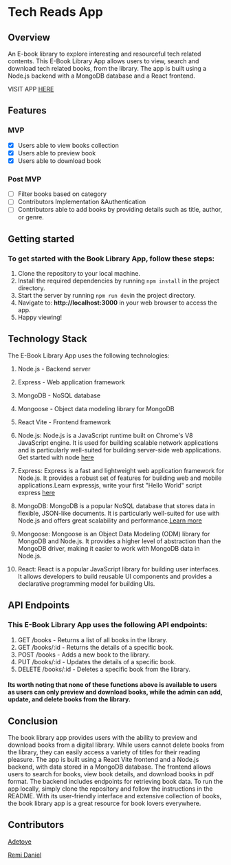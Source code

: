 #  Tech Reads App

## Overview

An E-book library to explore interesting and resourceful tech related contents. This E-Book Library App allows users to view, search and download tech related books,  from the library. The app is built using a Node.js backend with a MongoDB database and a React frontend.

VISIT APP [HERE](https://tech-reads.vercel.app/)

## Features
### MVP 
- [x] Users able to view books collection
- [x] Users able to preview book
- [x] Users able to download book
### Post MVP
- [ ] Filter books based on category
- [ ] Contributors Implementation &Authentication
- [ ] Contributors able to add books by providing details such as title, author, or genre.

## Getting started 

### To get started with the Book Library App, follow these steps:

1. Clone the repository to your local machine.
2. Install the required dependencies by running `npm install` in the project directory.
3. Start the server by running `npm run dev`in the project directory.
4. Navigate to: **http://localhost:3000** 
in your web browser to access the app.
5. Happy viewing!

## Technology Stack

The E-Book Library App uses the following technologies:

1. Node.js - Backend server
2. Express - Web application framework
3. MongoDB - NoSQL database
4. Mongoose - Object data modeling library for MongoDB
5. React Vite - Frontend framework

1. Node.js: Node.js is a JavaScript runtime built on Chrome's V8 JavaScript engine. It is used for building scalable network applications and is particularly well-suited for building server-side web applications.
Get started with node [here](https://nodejs.org/en/docs/guides/getting-started-guide)

2. Express: Express is a fast and lightweight web application framework for Node.js. It provides a robust set of features for building web and mobile applications.Learn expressjs, write your first "Hello World" script express [here](https://expressjs.com/en/starter/hello-world.html)

3. MongoDB: MongoDB is a popular NoSQL database that stores data in flexible, JSON-like documents. It is particularly well-suited for use with Node.js and offers great scalability and performance.[Learn more](https://docs.mongodb.com/)

5. Mongoose: Mongoose is an Object Data Modeling (ODM) library for MongoDB and Node.js. It provides a higher level of abstraction than the MongoDB driver, making it easier to work with MongoDB data in Node.js.

6. React: React is a popular JavaScript library for building user interfaces. It allows developers to build reusable UI components and provides a declarative programming model for building UIs.


## API Endpoints

### This E-Book Library App uses the following API endpoints:

1. GET /books - Returns a list of all books in the library.
2. GET /books/:id - Returns the details of a specific book.
3. POST /books - Adds a new book to the library.
4. PUT /books/:id - Updates the details of a specific book.
5. DELETE /books/:id - Deletes a specific book from the library.
#### Its worth noting that none of these functions above is available to users as users can only preview and download books, while the admin can add, update, and delete books from the library.


## Conclusion
The book library app provides users with the ability to preview and download books from a digital library. While users cannot delete books from the library, they can easily access a variety of titles for their reading pleasure. The app is built using a React Vite frontend and a Node.js backend, with data stored in a MongoDB database. The frontend allows users to search for books, view book details, and download books in pdf format. The backend includes endpoints for retrieving book data. To run the app locally, simply clone the repository and follow the instructions in the README. With its user-friendly interface and extensive collection of books, the book library app is a great resource for book lovers everywhere.




## Contributors
[Adetoye](https://github.com/adetoye-dev)

[Remi Daniel](https://github.com/Remi-dee)
